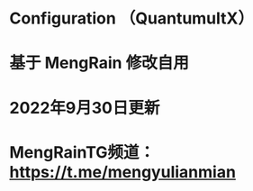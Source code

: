 # Configuration  （QuantumultX）
# 基于 MengRain 修改自用
# 2022年9月30日更新
# MengRainTG频道：https://t.me/mengyulianmian
